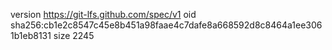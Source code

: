 version https://git-lfs.github.com/spec/v1
oid sha256:cb1e2c8547c45e8b451a98faae4c7dafe8a668592d8c8464a1ee3061b1eb8131
size 2245
